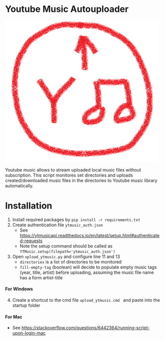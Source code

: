 # Youtube Music Autouploader


<div align="left">
    <img src="images/header.png">
</div>

Youtube music allows to stream uploaded local music files without subscription. This script monitores set directories and uploads created/downloaded music files in the directories to Youtube music library automatically.

# Installation
1. Install required packages by `pip install -r requirements.txt`
2. Create authentication file `ytmusic_auth.json`
    - See https://ytmusicapi.readthedocs.io/en/latest/setup.html#authenticated-requests
    - Note the setup command should be called as `YTMusic.setup(filepath='ytmusic_auth.json')`
3. Open `upload_ytmusic.py` and configure line 11 and 13
    - `directories` is a list of directories to be monitored
    - `fill-empty-tag` (boolean) will decide to populate empty music tags (year, title, artist) before uploading, assuming the music file name has a form artist-title
#### For Windows

4. Create a shortcut to the cmd file `upload_ytmusic.cmd ` and paste into the startup folder

#### For Mac
- See https://stackoverflow.com/questions/6442364/running-script-upon-login-mac


